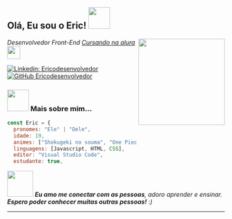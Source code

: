 <h2> Olá, Eu sou o Eric! <img src="https://media.giphy.com/media/mGcNjsfWAjY5AEZNw6/giphy.gif" width="50"></h2>
<img align='right' src="https://user-images.githubusercontent.com/100439353/193473780-a290b14b-c618-464e-b66b-360fa2fc6f0c.png" width="200">
<p><em>Desenvolvedor Front-End <a href="https://www.alura.com.br/">Cursando na alura</a><img src="https://media.giphy.com/media/fYSnHlufseco8Fh93Z/giphy.gif" width="30">
</em></p>

[![Linkedin: Ericodesenvolvedor](https://img.shields.io/badge/-Ericodesenvolvedor-blue?style=flat-square&logo=Linkedin&logoColor=white&link=https://www.linkedin.com/in/eric-de-oliveira-pereira-a925781b5/)](https://www.linkedin.com/in/eric-de-oliveira-pereira-a925781b5/)
[![GitHub Ericodesenvolvedor](https://img.shields.io/github/followers/Ericodesenvolvedor?label=follow&style=social)](https://github.com/Ericodesenvolvedor)


### <img src="https://media.giphy.com/media/VgCDAzcKvsR6OM0uWg/giphy.gif" width="50"> Mais sobre mim...  

```javascript
const Eric = {
  pronomes: "Ele" | "Dele",
  idade: 19,
  animes: ["Shokugeki no souma", "One Piece", "Spy x Family" "..."],
  linguagens: [Javascript, HTML, CSS],
  editor: "Visual Studio Code",
  estudante: true,
```

<img src="https://media.giphy.com/media/LnQjpWaON8nhr21vNW/giphy.gif" width="60"> <em><b>Eu amo me conectar com as pessoas</b>, adoro aprender e ensinar. <b>Espero poder conhecer muitas outras pessoas!</b> :)</em>

---
